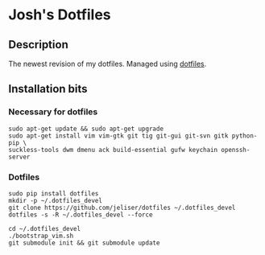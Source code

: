 # Josh's Dotfiles

## Description

The newest revision of my dotfiles.  Managed using
[dotfiles](https://github.com/jbernard/dotfiles).


## Installation bits

### Necessary for dotfiles

    sudo apt-get update && sudo apt-get upgrade
    sudo apt-get install vim vim-gtk git tig git-gui git-svn gitk python-pip \
    suckless-tools dwm dmenu ack build-essential gufw keychain openssh-server 



### Dotfiles

    sudo pip install dotfiles
    mkdir -p ~/.dotfiles_devel
    git clone https://github.com/jeliser/dotfiles ~/.dotfiles_devel
    dotfiles -s -R ~/.dotfiles_devel --force

    cd ~/.dotfiles_devel
    ./bootstrap_vim.sh
    git submodule init && git submodule update


